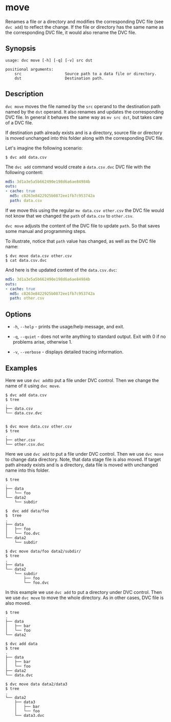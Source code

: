 # move

Renames a file or a directory and modifies the corresponding DVC file (see
`dvc add`) to reflect the change. If the file or directory has the same name as
the corresponding DVC file, it would also rename the DVC file.

## Synopsis

```usage
usage: dvc move [-h] [-q] [-v] src dst

positional arguments:
    src                   Source path to a data file or directory.
    dst                   Destination path.

```

## Description

`dvc move` moves the file named by the `src` operand to the destination path
named by the `dst` operand. It also renames and updates the corresponding DVC
file. In general it behaves the same way as `mv src dst`, but takes care of a
DVC file.

If destination path already exists and is a directory, source file or directory
is moved unchanged into this folder along with the corresponding DVC file.

Let's imagine the following scenario:

```dvc
$ dvc add data.csv
```

The `dvc add` command would create a `data.csv.dvc` DVC file with the following
content:

```yaml
md5: 3d1a3e5a5b662490e198d6a6ae84984b
outs:
- cache: true
  md5: c8263e8422925b0872ee1fb7c953742a
  path: data.csv
```

If we move this using the regular `mv data.csv other.csv` the DVC file would not
know that we changed the `path` of `data.csv` to `other.csv`.

`dvc move` adjusts the content of the DVC file to update `path`. So that saves
some manual and programming steps.

To illustrate, notice that `path` value has changed, as well as the DVC file
name:

```dvc
$ dvc move data.csv other.csv
$ cat data.csv.dvc
```

And here is the updated content of the `data.csv.dvc`:

```yaml
md5: 3d1a3e5a5b662490e198d6a6ae84984b
outs:
- cache: true
  md5: c8263e8422925b0872ee1fb7c953742a
  path: other.csv
```

## Options

- `-h`, `--help` - prints the usage/help message, and exit.

- `-q`, `--quiet` - does not write anything to standard output. Exit with 0 if
  no problems arise, otherwise 1.

- `-v`, `--verbose` - displays detailed tracing information.

## Examples

Here we use `dvc add`to put a file under DVC control. Then we change the name of
it using `dvc move`.

```dvc
$ dvc add data.csv
$ tree
.
├── data.csv
└── data.csv.dvc


$ dvc move data.csv other.csv
$ tree
.
├── other.csv
└── other.csv.dvc
```

Here we use `dvc add` to put a file under DVC control. Then we use `dvc move` to
change data directory. Note, that data stage file is also moved. If target path
already exists and is a directory, data file is moved with unchanged name into
this folder.

```dvc
$ tree
.
├── data
│   └── foo
└── data2
    └── subdir

$  dvc add data/foo
$  tree
.
├── data
│   ├── foo
│   └── foo.dvc
└── data2
    └── subdir

$ dvc move data/foo data2/subdir/
$ tree
.
├── data
└── data2
    └── subdir
        ├── foo
        └── foo.dvc
```

In this example we use `dvc add` to put a directory under DVC control. Then we
use `dvc move` to move the whole directory. As in other cases, DVC file is also
moved.

```dvc
$ tree
.
├── data
│   ├── bar
│   └── foo
└── data2

$ dvc add data
$ tree
.
├── data
│   ├── bar
│   └── foo
├── data2
└── data.dvc

$ dvc move data data2/data3
$ tree
.
└── data2
    ├── data3
    │   ├── bar
    │   └── foo
    └── data3.dvc
```
